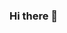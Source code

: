 ### Hi there 👋

<!--
![Your Repository's Stats](https://github-readme-stats.vercel.app/api?username=ElectraPort&show_icons=true)


**ElectraPort/ElectraPort** is a ✨ _special_ ✨ repository because its `README.md` (this file) appears on your GitHub profile.

Here are some ideas to get you started:

- 🔭 I’m currently working on ...
- 🌱 I’m currently learning ...
- 👯 I’m looking to collaborate on ...
- 🤔 I’m looking for help with ...
- 💬 Ask me about ...
- 📫 How to reach me: ...
- 😄 Pronouns: ...
- ⚡ Fun fact: ...
![Your Repository's Stats](https://github-readme-stats.vercel.app/api/top-langs/?username=ElectraPort&theme=blue-green)
![Hits](https://hitcounter.pythonanywhere.com/count/tag.svg?url=https://github.com/ElectraPort)
-->
